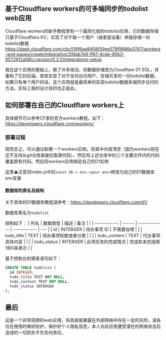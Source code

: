 ## 基于Cloudflare workers的可多端同步的todolist web应用
Cloudflare workers的新手教程里有一个最简化版的todolist应用，它的数据存储只基于Cloudflare KV，实现了对于每一个用户（或者是设备）单独存储一份todolist数据
https://dash.cloudflare.com/cbc516f6ae8408f59ee579f9686e3747/workers-and-pages/create/integration/2f4ab7e9-ff61-4cde-90b3-9572912afd5c/version/0.2.0/integrations-setup

我在这个应用的基础上，做了许多改动，将数据存储改为Cloudflare D1 SQL，并重构了它的后端。使其实现了对于任何访问用户，存储共享的一份todolist数据，如果只有单个用户的话，这个应用就是最简单的实现todolist数据多端同步访问的方法。实际上我的设计目的也正是此。

## 如何部署在自己的Cloudflare workers上
具体细节可以参考CF家的官方workers教程，如下：https://developers.cloudflare.com/workers/

### 部署过程
简而言之，可以通过新建一个workers实例，将其中内容清空（因为workers现在还不支持从git仓库直接拉取源代码），然后将上述仓库中的三个主要文件内的代码覆盖原有代码。然后将workers实例绑定自己的D1实例

这里⚠️注意将index.js中的`const db = env.<your env>`修改为自己的D1数据库env变量
#### 数据库的表名及结构
关于具体的D1数据库教程请参考：https://developers.cloudflare.com/d1/

数据库表名为`todolist`

结构如下：
| 列名           | 数据类型   | 描述            | 备注           |     |
| ------------ | ------ | ------------- | ------------ | --- |
| id           | INTERGER    | 待办事项 ID    |   不需要自增       |     |
| todo_title   | TEXT | 待办事项标题或者分类        |              |     |
| todo_content | TEXT | 代办事项具体内容      |              |     |
| todo_status  | INTERGER | 此项任务的完成情况     |   完成和未完成用1和0来表示          |     |

基于控制台的建表语句如下：
```sql
CREATE TABLE todolist (
  id INTEGER,
  todo_title TEXT NOT NULL,
  todo_content TEXT NOT NULL,
  todo_status INTERGER
);
```
## 最后
这是一个非常简陋的web应用，将其直接暴露在外部网络中存在一定的风险，请各位在使用时做好防护，保护好个人隐私信息，本人对此应用遭受潜在的网络攻击后造成的一切损失不负任何责任。

